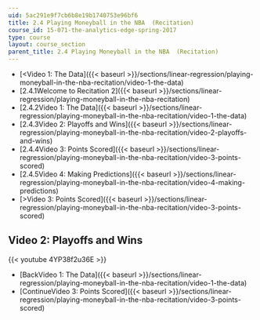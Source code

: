 ```yaml
---
uid: 5ac291e9f7cb6b8e19b1740753e96bf6
title: 2.4 Playing Moneyball in the NBA  (Recitation)
course_id: 15-071-the-analytics-edge-spring-2017
type: course
layout: course_section
parent_title: 2.4 Playing Moneyball in the NBA  (Recitation)
---
```


*   [<Video 1: The Data]({{< baseurl >}}/sections/linear-regression/playing-moneyball-in-the-nba-recitation/video-1-the-data)
*   [2.4.1Welcome to Recitation 2]({{< baseurl >}}/sections/linear-regression/playing-moneyball-in-the-nba-recitation)
*   [2.4.2Video 1: The Data]({{< baseurl >}}/sections/linear-regression/playing-moneyball-in-the-nba-recitation/video-1-the-data)
*   [2.4.3Video 2: Playoffs and Wins]({{< baseurl >}}/sections/linear-regression/playing-moneyball-in-the-nba-recitation/video-2-playoffs-and-wins)
*   [2.4.4Video 3: Points Scored]({{< baseurl >}}/sections/linear-regression/playing-moneyball-in-the-nba-recitation/video-3-points-scored)
*   [2.4.5Video 4: Making Predictions]({{< baseurl >}}/sections/linear-regression/playing-moneyball-in-the-nba-recitation/video-4-making-predictions)
*   [\>Video 3: Points Scored]({{< baseurl >}}/sections/linear-regression/playing-moneyball-in-the-nba-recitation/video-3-points-scored)

Video 2: Playoffs and Wins
--------------------------

{{< youtube 4YP38f2u36E >}}

*   [BackVideo 1: The Data]({{< baseurl >}}/sections/linear-regression/playing-moneyball-in-the-nba-recitation/video-1-the-data)
*   [ContinueVideo 3: Points Scored]({{< baseurl >}}/sections/linear-regression/playing-moneyball-in-the-nba-recitation/video-3-points-scored)